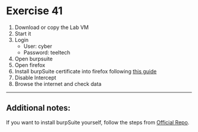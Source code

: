 # Exercise 41

1. Download or copy the Lab VM
2. Start it
3. Login
   - User: cyber
   - Password: teeltech
4. Open burpsuite
5. Open firefox
6. Install burpSuite certificate into firefox following [this guide](https://portswigger.net/burp/documentation/desktop/external-browser-config/certificate/ca-cert-firefox)
7. Disable Intercept
8. Browse the internet and check data

---

## Additional notes:

If you want to install burpSuite yourself, follow the steps from [Official Repo](https://portswigger.net/burp/documentation/desktop/getting-started/download-and-install).
